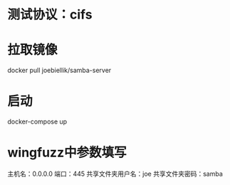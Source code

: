 # 测试协议：cifs

# 拉取镜像
docker pull joebiellik/samba-server

# 启动
docker-compose up

# wingfuzz中参数填写

主机名：0.0.0.0
端口：445
共享文件夹用户名：joe
共享文件夹密码：samba